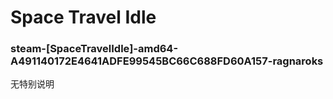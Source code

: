 # Space Travel Idle

### steam-[SpaceTravelIdle]-amd64-A491140172E4641ADFE99545BC66C688FD60A157-ragnaroks
无特别说明